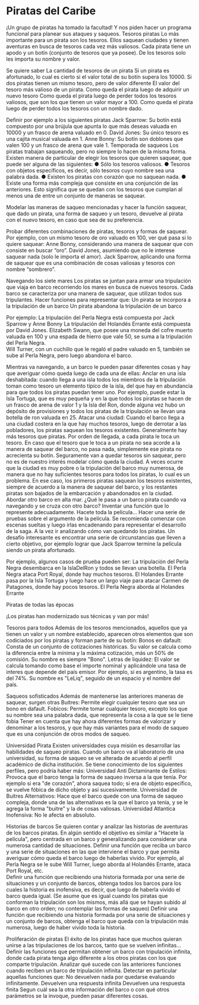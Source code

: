 # Piratas del Caribe

¡Un grupo de piratas ha tomado la facultad! Y nos piden hacer un programa funcional para planear sus ataques y saqueos.
Tesoros piratas
Lo más importante para un pirata son los tesoros. Ellos saquean ciudades y tienen aventuras en busca de tesoros cada vez más valiosos.
Cada pirata tiene un apodo y un botín (conjunto de tesoros que ya posee). De los tesoros solo les importa su nombre y valor.
 
Se quiere saber
La cantidad de tesoros de un pirata
Si un pirata es afortunado, lo cual es cierto si el valor total de su botín supera los 10000.
Si dos piratas tienen un mismo tesoro, pero de valor diferente
El valor del tesoro más valioso de un pirata.
Como queda el pirata luego de adquirir un nuevo tesoro
Como queda el pirata luego de perder todos los tesoros valiosos, que son los que tienen un valor mayor a 100.
Como queda el pirata luego de perder todos los tesoros con un nombre dado.

Definir por ejemplo a los siguientes piratas
Jack Sparrow: Su botín está compuesto por una brújula que apunta lo que más deseas valuada en 10000 y un frasco de arena valuado en 0.
David Jones: Su único tesoro es una cajita musical valuada en 1.
Anne Bonny: Su botín son doblones que valen 100 y un frasco de arena que vale 1.
Temporada de saqueos
Los piratas trabajan saqueando, pero no siempre lo hacen de la misma forma. Existen manera de particular de elegir los tesoros que quieren saquear, que puede ser alguna de las siguientes:
● 	Sólo los tesoros valiosos.
● 	Tesoros con objetos específicos, es decir, sólo tesoros cuyo nombre sea una palabra dada.
● 	Existen los piratas con corazón que no saquean nada.
● 	Existe una forma más compleja que consiste en una conjunción de las anteriores. Esto significa que se quedan con los tesoros que cumplan al menos una de entre un conjunto de maneras se saquear.
  
Modelar las maneras de saqueo mencionadas y hacer la función saquear, que dado un pirata, una forma de saqueo y un tesoro, devuelve al pirata con el nuevo tesoro, en caso que sea de su preferencia. 
 
Probar diferentes combinaciones de piratas, tesoros y formas de saquear. Por ejemplo, con un mismo tesoro de oro valuado en 100, ver qué pasa si lo quiere saquear:
Anne Bonny, considerando una manera de saquear que con consiste en buscar “oro”.
David Jones, asumiendo que no le interese saquear nada (solo le importa el amor).
Jack Sparrow, aplicando una forma de saquear que es una combinación de cosas valiosas y tesoros con nombre “sombrero”.
 
Navegando los siete mares
Los piratas se juntan para armar una tripulación que viaja en barco recorriendo los mares en busca de nuevos tesoros. Cada barco se caracteriza por una manera de saquear, que utilizan todos sus tripulantes.
Hacer funciones para representar que:
Un pirata se incorpora a la tripulación de un barco
Un pirata abandona la tripulación de un barco

Por ejemplo:
La tripulación del Perla Negra está compuesta por Jack Sparrow y Anne Bonny
La tripulación del Holandés Errante está compuesta por David Jones.
Elizabeth Swann, que posee una moneda del cofre muerto valuada en 100 y una espada de hierro que vale 50, se suma a la tripulación del Perla Negra.  
Will Turner, con un cuchillo que le regaló el padre valuado en 5, también se sube al Perla Negra, pero luego abandona el barco.

Mientras va navegando, a un barco le pueden pasar diferentes cosas y hay que averiguar cómo queda luego de cada una de ellas:
Anclar en una isla deshabitada: cuando llega a una isla todos los miembros de la tripulación toman como tesoro un elemento típico de la isla, del que hay en abundancia para que todos los piratas puedan tener uno. Por ejemplo, puede estar la Isla Tortuga, que es muy pequeña y en la que todos los piratas se hacen de un frasco de arena de valor 1 y la Isla del Ron, donde alguna vez hubo un depósito de provisiones y todos los piratas de la tripulación se llevan una botella de ron valuada en 25. 
Atacar una ciudad: Cuando el barco llega a una ciudad costera en la que hay muchos tesoros, luego de derrotar a las pobladores, los piratas saquean los tesoros existentes. 
Generalmente hay más tesoros que piratas. Por orden de llegada, a cada pirata le toca un tesoro. En caso que el tesoro que le toca a un pirata no sea acorde a la manera de saquear del barco, no pasa nada, simplemente ese pirata no acrecienta su botín. Seguramente van a quedar tesoros sin saquear, pero no es de nuestro interés modelar cómo queda la ciudad. 
A veces ocurre que la ciudad es muy pobre o la tripulación del barco muy numerosa, de manera que no hay suficientes tesoros para todos los piratas, lo cual es un problema. En ese caso, los primeros piratas saquean los tesoros existentes, siempre de acuerdo a la manera de saquear del barco, y los restantes piratas son bajados de la embarcación y abandonados en la ciudad.
Abordar otro barco en alta mar. ¿Qué le pasa a un barco pirata cuando va navegando y se cruza con otro barco? Inventar una función que lo represente adecuadamente. 
Hacete toda la película... 
Hacer una serie de pruebas sobre el argumento de la película. Se recomienda comenzar con escenas sueltas y luego irlas encadenando para representar el desarrollo de la saga.
A la vez ir analizando cómo van quedando los piratas.
Un desafío interesante es encontrar una serie de circunstancias que lleven a cierto objetivo, por ejemplo lograr que Jack Sparrow termine la película siendo un pirata afortunado.

Por ejemplo, algunos casos de prueba pueden ser:
La tripulación del Perla Negra desembarca en la IslaDelRon y todos se llevan una botella.
El Perla Negra ataca Port Royal, donde hay muchos tesoros.
El Holandes Errante pasa por la Isla Tortuga y luego hace un largo viaje para atacar Carmen de Patagones, donde hay pocos tesoros.
El Perla Negra aborda al Holandes Errante


Piratas de todas las épocas

¡Los piratas han modernizado sus técnicas y van por más! 

Tesoros para todos 
Además de los tesoros mencionados, aquellos que ya tienen un valor y un nombre establecido, aparecen otros elementos que son codiciados por los piratas y forman parte de su botín:
Bonos en dafault: Consta de un conjunto de cotizaciones históricas. Su valor se calcula como la diferencia entre la mínima y la máxima cotización, más un 50% de comisión. Su nombre es siempre "Bono".
Letras de liquidez: El valor se calcula tomando como base el importe nominal y aplicándole una tasa de interes que depende del país emisor. Por ejemplo, si es argentino, la tasa es del 74%. Su nombre es "LeLiq", seguido de un espacio y el nombre del país.

Saqueos sofisticados
 Además de mantenerse las anteriores maneras de saquear, surgen otras
Buitres: Permite elegir cualquier tesoro que sea un bono en dafault.
Fobicos: Permite tomar cualquier tesoro, excepto los que su nombre sea una palabra dada, que representa la cosa a la que se le tiene fobia
Tener en cuenta que hay ahora diferentes formas de valorizar y denominar a los tesoros, y que hay más variantes para el modo de saqueo que es una conjunción de otros modos de saqueo.

Universidad Pirata 
Existen universidades cuya misión es desarrollar las habilidades de saqueo piratas. Cuando un barco va al laboratorio de una universidad, su forma de saqueo se ve alterada de acuerdo al perfil académico de dicha institución. Se tiene conocimiento de los siguientes perfiles, pero podría haber más:
Universidad Anti Dictaminante de Estilos: Provoca que el barco tenga la forma de saqueo inversa a la que tenía. Por ejemplo si era "de corazón", ahora saquea todo; si era de objeto específico, se vuelve fóbica de dicho objeto y así sucesivamente.
Universidad de Buitres Alternativos: Hace que el barco quede con una forma de saqueo compleja, donde una de las alternativas es la que el barco ya tenía, y se le agrega la forma "buitre" y la de cosas valiosas. 
Universidad Atlantica Inofensiva: No le afecta en absoluto.  

Historias de barcos
Se quieren contar y analizar las historias de aventuras de los barcos piratas. En algún sentido el objetivo es similar a "Hacete la película", pero centrada en un barco y generalizando para considerar una numerosa cantidad de situaciones. 
Definir una función que reciba un barco y una serie de situaciones en las que interviene el barco y que permita averiguar cómo queda el barco luego de haberlas vivido. Por ejemplo, al Perla Negra se le sube Will Turner, luego aborda al Holandés Errante, ataca Port Royal, etc.  
Definir una función que recibiendo una historia formada por una serie de situaciones y un conjunto de barcos, obtenga todos los barcos para los cuales la historia es inofensiva, es decir, que luego de haberla vivido el barco queda igual. (Se asume  que es igual cuando los piratas que conforman la tripulación son los mismos, más allá que se hayan subido al barco en otro orden; no contemplar las formas de saqueo)
Definir una función que recibiendo una historia formada por una serie de situaciones y un conjunto de barcos, obtenga el barco que queda con la tripulación más numerosa, luego de haber vivido toda la historia. 

Proliferación de piratas 
El éxito de los piratas hace que muchos quieran unirse a las tripulaciones de los barcos, tanto que se vuelven infinitas... 
Definir las funciones que permitan obtener un barco con tripulación infinita, donde cada pirata tenga algo diferente a los otros piratas con los que comparte tripulación. 
Analizar qué sucede con las anteriores funciones cuando reciben un barco de tripulación infinita. Detectar en particular aquellas funciones que:
No devuelven nada por quedarse evaluando infinitamente. 
Devuelven una respuesta infinita 
Devuelven una respuesta finita 
Segun cuál sea la otra información del barco o con qué otros parámetros se la invoque, pueden pasar diferentes cosas.

